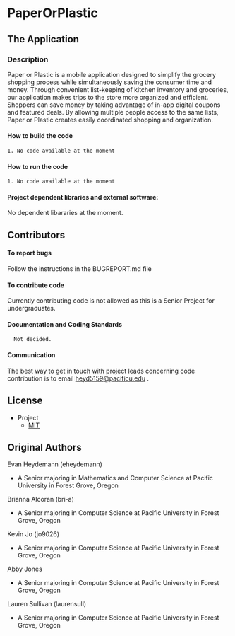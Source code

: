 # PaperOrPlastic

## The Application

### Description
Paper or Plastic is a mobile application designed to simplify the grocery shopping process while simultaneously saving the consumer time and money. Through convenient list-keeping of kitchen inventory and groceries, our application makes trips to the store more organized and efficient. Shoppers can save money by taking advantage of in-app digital coupons and featured deals. By allowing multiple people access to the same lists, Paper or Plastic creates easily coordinated shopping and organization.

#### How to build the code
	1. No code available at the moment
#### How to run the code
	1. No code available at the moment
#### Project dependent libraries and external software:
No dependent libararies at the moment.
 
## Contributors

#### To report bugs
Follow the instructions in the BUGREPORT.md file

#### To contribute code
Currently contributing code is not allowed as this is a Senior Project for undergraduates.

#### Documentation and Coding Standards
      Not decided.

#### Communication
The best way to get in touch with project leads concerning code contribution is to email heyd5159@pacificu.edu .

## License 
- Project
   - [MIT](http://opensource.org/licenses/MIT)

## Original Authors
Evan Heydemann (eheydemann)
* A Senior majoring in Mathematics and Computer Science at Pacific University in Forest Grove, Oregon

Brianna Alcoran (bri-a)
* A Senior majoring in Computer Science at Pacific University in Forest Grove, Oregon

Kevin Jo (jo9026)
* A Senior majoring in Computer Science at Pacific University in Forest Grove, Oregon

Abby Jones 
* A Senior majoring in Computer Science at Pacific University in Forest Grove, Oregon

Lauren Sullivan (laurensull)
* A Senior majoring in Computer Science at Pacific University in Forest Grove, Oregon
